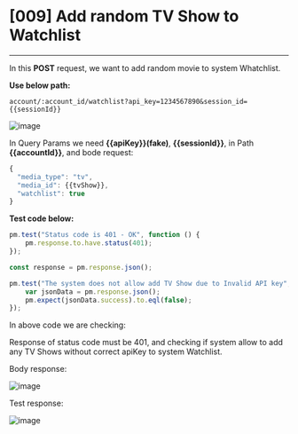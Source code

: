 # [009] Add random TV Show to Watchlist
___
In this __POST__ request, we want to add random movie to system Whatchlist.

__Use below path:__
```
account/:account_id/watchlist?api_key=1234567890&session_id={{sessionId}}
```
![image](https://user-images.githubusercontent.com/122685448/231306185-02d10247-d06d-4eae-b76e-3dc42eecba72.png)

In Query Params we need __{{apiKey}}(fake)__, __{{sessionId}}__, in Path __{{accountId}}__, and bode request:
```js {.line-numbers}
{
  "media_type": "tv",
  "media_id": {{tvShow}},
  "watchlist": true
}
```

__Test code below:__
```js {.line-numbers}
pm.test("Status code is 401 - OK", function () {
    pm.response.to.have.status(401);
});

const response = pm.response.json();

pm.test("The system does not allow add TV Show due to Invalid API key", function () {
    var jsonData = pm.response.json();
    pm.expect(jsonData.success).to.eql(false);
});
```

In above code we are checking:

Response of status code must be 401, and checking if system allow to add any TV Shows without correct apiKey to system Watchlist.


Body response:

![image](https://user-images.githubusercontent.com/122685448/231306198-fa826e49-4389-457b-b811-706daa0d88d1.png)

Test response:

![image](https://user-images.githubusercontent.com/122685448/231306203-a87afcba-d167-4506-adc5-a31cabd475f3.png)
